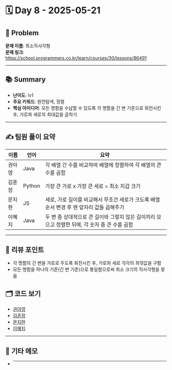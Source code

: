 # 🗓️ Day 8 - 2025-05-21

## 🧩 Problem

**문제 이름**: 최소직사각형  
**문제 링크**: https://school.programmers.co.kr/learn/courses/30/lessons/86491

---

## 📚 Summary

- **난이도**: lv1
- **주요 키워드**: 완전탐색, 정렬
- **핵심 아이디어**: 모든 명함을 수납할 수 있도록 각 명함을 긴 변 기준으로 회전시킨 후, 가로와 세로의 최대값을 곱하기

---

## ✍️ 팀원 풀이 요약

| 이름   | 언어   | 요약                                                                                           |
| ------ | ------ | ---------------------------------------------------------------------------------------------- |
| 권아영 | Java   | 각 배열 간 수를 비교하여 배열에 정렬하여 각 배열의 큰 수를 곱함                                |
| 김훈정 | Python | 가장 큰 가로 x 가장 큰 세로 = 최소 지갑 크기                                                   |
| 문지현 | JS     | 세로, 가로 길이를 비교해서 무조건 세로가 크도록 배열 순서 변경 후 맨 앞자리 값들 곱해주기      |
| 이혜지 | Java   | 두 변 중 상대적으로 큰 길이와 그렇지 않은 길이끼리 모으고 정렬한 뒤에, 각 숫자 중 큰 수를 곱함 |

---

## 🧠 리뷰 포인트

- 각 명함의 긴 변을 가로로 두도록 회전시킨 후, 가로와 세로 각각의 최댓값을 구함
- 모든 명함을 하나의 기준(긴 변 기준)으로 통일함으로써 최소 크기의 직사각형을 찾음

## 🗂️ 코드 보기

- [권아영](./Ahyeong0521.java)
- [김훈정](./hoonjeong0521.py)
- [문지현](./Jihyeon0521.js)
- [이혜지](./Hyeji0521.java)

---

## 💬 기타 메모

- ***
